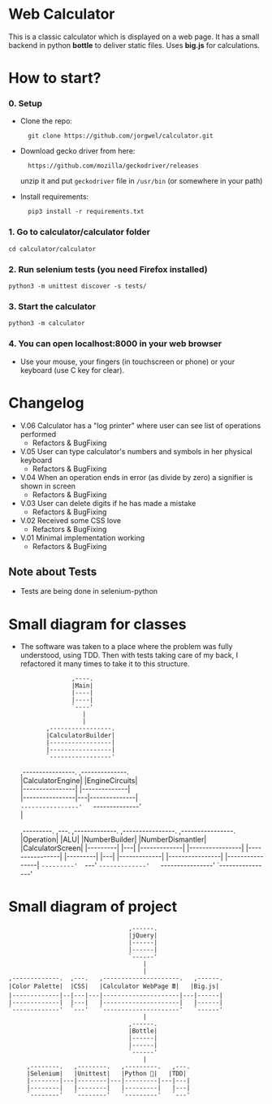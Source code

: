 # Web Calculator
This is a classic calculator which is displayed on a web page. It has a small backend in python **bottle** to deliver static files. Uses **big.js** for calculations. 

# How to start?


### 0. Setup
- Clone the repo:

        git clone https://github.com/jorgwel/calculator.git
        
- Download gecko driver from here: 

        https://github.com/mozilla/geckodriver/releases

  unzip it and put `geckodriver` file in `/usr/bin` (or somewhere in your path)
- Install requirements: 

        pip3 install -r requirements.txt
    
### 1. Go to calculator/calculator folder
    cd calculator/calculator
### 2. Run selenium tests (you need Firefox installed)
    python3 -m unittest discover -s tests/
### 3. Start the calculator
    python3 -m calculator
### 4. You can open localhost:8000 in your web browser 
- Use your mouse, your fingers (in touchscreen or phone) or your keyboard (use C key for clear).  

# Changelog
- V.06 Calculator has a "log printer" where user can see list of operations performed
    - Refactors & BugFixing
- V.05 User can type calculator's numbers and symbols in her physical keyboard
    - Refactors & BugFixing
- V.04 When an operation ends in error (as divide by zero) a signifier is shown in screen
    - Refactors & BugFixing
- V.03 User can delete digits if he has made a mistake
    - Refactors & BugFixing
- V.02 Received some CSS love
    - Refactors & BugFixing
- V.01 Minimal implementation working
    - Refactors & BugFixing
    
## Note about Tests
- Tests are being done in selenium-python

# Small diagram for classes 
- The software was taken to a place where the problem was fully understood, using TDD. Then with tests taking care of my back, I refactored it many times to take it to this structure.


                    ,----.                                                        
                    |Main|                                                        
                    |----|                                                        
                    |----|                                                        
                    `----'                                                        
                       |                                                          
                       |                                                          
             ,-----------------.                                                  
             |CalculatorBuilder|                                                  
             |-----------------|                                                  
             |-----------------|                                                  
             `-----------------'                                                  
                                                                                  
    ,----------------.   ,--------------.                                         
    |CalculatorEngine|   |EngineCircuits|                                         
    |----------------|   |--------------|                                         
    |----------------|---|--------------|                                         
    `----------------'   `--------------'                                         
                                 |                                                
                                                                                  
    ,---------.  ,---.   ,-------------.   ,----------------.   ,----------------.
    |Operation|  |ALU|   |NumberBuilder|   |NumberDismantler|   |CalculatorScreen|
    |---------|  |---|   |-------------|   |----------------|   |----------------|
    |---------|  |---|   |-------------|   |----------------|   |----------------|
    `---------'  `---'   `-------------'   `----------------'   `----------------'


# Small diagram of project

        
                                     ,------.                  
                                     |jQuery|                  
                                     |------|                  
                                     |------|                  
                                     `------'                  
                                         |                     
                                         |                     
    ,-------------.  ,---.   ,---------------------.   ,------.
    |Color Palette|  |CSS|   |Calculator WebPage 🖩|   |Big.js|
    |-------------|--|---|---|---------------------|---|------|
    |-------------|  |---|   |---------------------|   |------|
    `-------------'  `---'   `---------------------'   `------'
                                         |                     
                                     ,------.                  
                                     |Bottle|                  
                                     |------|                  
                                     |------|                  
                                     `------'                  
                                         |                     
         ,--------.   ,--------.   ,---------.   ,---.         
         |Selenium|   |Unittest|   |Python 🐍|   |TDD|
         |--------|---|--------|---|---------|---|---|
         |--------|   |--------|   |---------|   |---|
         `--------'   `--------'   `---------'   `---'         